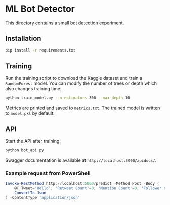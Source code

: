 # ML Bot Detector

This directory contains a small bot detection experiment.

## Installation

```bash
pip install -r requirements.txt
```

## Training

Run the training script to download the Kaggle dataset and train a `RandomForest` model. You can modify the number of trees or depth which also changes training time:

```bash
python train_model.py --n-estimators 300 --max-depth 10
```

Metrics are printed and saved to `metrics.txt`. The trained model is written to `model.pkl` by default.

## API

Start the API after training:

```bash
python bot_api.py
```

Swagger documentation is available at `http://localhost:5000/apidocs/`.

### Example request from PowerShell

```powershell
Invoke-RestMethod http://localhost:5000/predict -Method Post -Body (
    @{ Tweet='Hello'; 'Retweet Count'=0; 'Mention Count'=0; 'Follower Count'=100; Verified=$false; Hashtags='' } |
    ConvertTo-Json
) -ContentType 'application/json'
```
